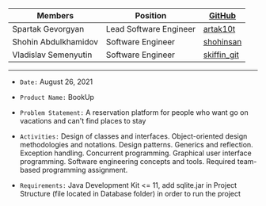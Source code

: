 | Members | Position | [GitHub]() |
| ----------- | ----------- | ----------- |
| Spartak Gevorgyan | Lead Software Engineer | [artak10t](https://github.com/artak10t) | 
| Shohin Abdulkhamidov | Software Engineer | [shohinsan](https://github.com/shohinsan) |
| Vladislav Semenyutin | Software Engineer | [skiffin_git](https://github.com/skiffin-git) |


---

- `Date:` August 26, 2021

- `Product Name:` BookUp

- `Problem Statement:` A reservation platform for people who want go on vacations and can't find places to stay

- `Activities:` Design of classes and interfaces. Object-oriented design methodologies and notations. Design patterns. Generics and reflection. Exception handling. Concurrent programming. Graphical user interface programming. Software engineering concepts and tools. Required team-based programming assignment.

- `Requirements:` Java Development Kit <= 11, add sqlite.jar in Project Structure (file located in Database folder) in order to run the project   